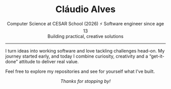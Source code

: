 <h1 align="center">Cláudio Alves</h1>

<p align="center">
  Computer Science at CESAR School (2026) ⚡ Software engineer since age 13
  <br>
  Building practical, creative solutions
</p>

---

I turn ideas into working software and love tackling challenges head-on. My journey started early, and today I combine curiosity, creativity and a “get-it-done” attitude to deliver real value.

Feel free to explore my repositories and see for yourself what I’ve built.

<p align="center"><em>Thanks for stopping by!</em></p>

